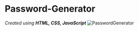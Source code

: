 # Password-Generator
_Created using **HTML, CSS, JavaScript**_
![PasswordGenerator](https://user-images.githubusercontent.com/90311912/187079386-f2f6d6da-e445-456a-8182-496916d6422a.png)
